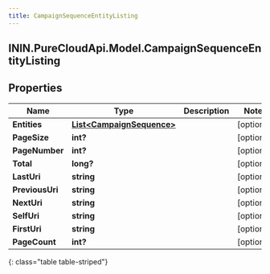 ```yaml
---
title: CampaignSequenceEntityListing
---
```

## ININ.PureCloudApi.Model.CampaignSequenceEntityListing

## Properties

|Name | Type | Description | Notes|
|------------ | ------------- | ------------- | -------------|
| **Entities** | [**List&lt;CampaignSequence&gt;**](CampaignSequence.html) |  | [optional] |
| **PageSize** | **int?** |  | [optional] |
| **PageNumber** | **int?** |  | [optional] |
| **Total** | **long?** |  | [optional] |
| **LastUri** | **string** |  | [optional] |
| **PreviousUri** | **string** |  | [optional] |
| **NextUri** | **string** |  | [optional] |
| **SelfUri** | **string** |  | [optional] |
| **FirstUri** | **string** |  | [optional] |
| **PageCount** | **int?** |  | [optional] |
{: class="table table-striped"}


